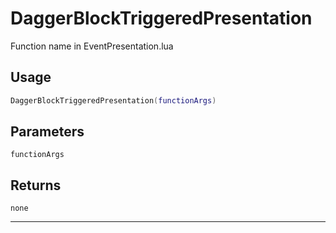 # DaggerBlockTriggeredPresentation
Function name in EventPresentation.lua
## Usage
```lua
DaggerBlockTriggeredPresentation(functionArgs)
```
## Parameters
`functionArgs`
## Returns
`none`

---